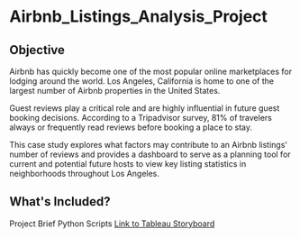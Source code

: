 # Airbnb_Listings_Analysis_Project
## Objective
Airbnb has quickly become one of the most popular online marketplaces for lodging around the world. Los Angeles, California is home to one of the largest number of Airbnb properties in the United States.

Guest reviews play a critical role and are highly influential in future guest booking decisions. According to a Tripadvisor survey, 81% of travelers always or frequently read reviews before booking a place to stay.

This case study explores what factors may contribute to an Airbnb listings' number of reviews and provides a dashboard to serve as a planning tool for current and potential future hosts to view key listing statistics in neighborhoods throughout Los Angeles.

## What's Included?
Project Brief
Python Scripts
[Link to Tableau Storyboard](https://public.tableau.com/views/CFFinalProject1/Story1?:language=en-US&:display_count=n&:origin=viz_share_link)
